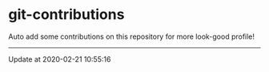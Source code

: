 # git-contributions

Auto add some contributions on this repository for more look-good profile!

---

Update at 2020-02-21 10:55:16
